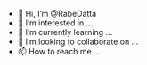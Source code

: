 - 👋 Hi, I’m @RabeDatta
- 👀 I’m interested in ...
- 🌱 I’m currently learning ...
- 💞️ I’m looking to collaborate on ...
- 📫 How to reach me ...

<!---
RabeDatta/RabeDatta is a ✨ special ✨ repository because its `README.md` (this file) appears on your GitHub profile.
You can click the Preview link to take a look at your changes.
--->
